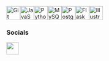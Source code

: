   <p align="left>
Hola, My name is Albert Sharma
Data Analyst
Currently in my final year of engineering in Mathematics and Computing, at NIT-Hamripur, India.
🌍  I'm based in INDIA <br>
🖥️  See my portfolio at [Me](http://https://albert-sharma-f98pu1ayg-albert-sharma.vercel.app/)
✉️  You can contact me at [albertsharma.ug.nith@gmail.com](mailto:albertsharma.ug.nith@gmail.com)
🚀  I'm currently working on [Spatial transcriptomics data, and graph descriptor functions.](http://https://github.com/theislab/filtration_curves) 🧠  I'm learning The raw data processing and quality control on Count Matrix
🤝  I'm open to collaborating on Bussiness Capstone projects and graph topology 
⚡  I love to travel, and have a covo on geo-politics.
  </p>
### Skills


<p align="left">
<a href="https://git-scm.com/" target="_blank" rel="noreferrer"><img src="https://raw.githubusercontent.com/danielcranney/readme-generator/main/public/icons/skills/git-colored.svg" width="36" height="36" alt="Git" /></a><a href="https://developer.mozilla.org/en-US/docs/Web/JavaScript" target="_blank" rel="noreferrer"><img src="https://raw.githubusercontent.com/danielcranney/readme-generator/main/public/icons/skills/javascript-colored.svg" width="36" height="36" alt="JavaScript" /></a><a href="https://www.python.org/" target="_blank" rel="noreferrer"><img src="https://raw.githubusercontent.com/danielcranney/readme-generator/main/public/icons/skills/python-colored.svg" width="36" height="36" alt="Python" /></a><a href="https://www.mysql.com/" target="_blank" rel="noreferrer"><img src="https://raw.githubusercontent.com/danielcranney/readme-generator/main/public/icons/skills/mysql-colored.svg" width="36" height="36" alt="MySQL" /></a><a href="https://www.postgresql.org/" target="_blank" rel="noreferrer"><img src="https://raw.githubusercontent.com/danielcranney/readme-generator/main/public/icons/skills/postgresql-colored.svg" width="36" height="36" alt="PostgreSQL" /></a><a href="https://flask.palletsprojects.com/en/2.0.x/" target="_blank" rel="noreferrer"><img src="https://raw.githubusercontent.com/danielcranney/readme-generator/main/public/icons/skills/flask-colored.svg" width="36" height="36" alt="Flask" /></a><a href="adobe.com/uk/products/illustrator.html" target="_blank" rel="noreferrer"><img src="https://raw.githubusercontent.com/danielcranney/readme-generator/main/public/icons/skills/illustrator-colored.svg" width="36" height="36" alt="Illustrator" /></a></p>

### Socials<p align="left"> <a href="https://www.linkedin.com/in/albert-sharma-2016/" target="_blank" rel="noreferrer"><img src="https://raw.githubusercontent.com/danielcranney/readme-generator/main/public/icons/socials/linkedin.svg" width="32" height="32" /></a></p>







